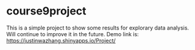 # course9project

This is a simple project to show some results for explorary data analysis. Will continue to improve it in the future.
Demo link is: https://justinwazhang.shinyapps.io/Project/

